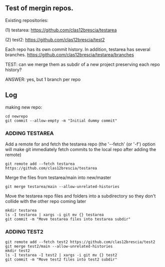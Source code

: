 ## Test of mergin repos.

Existing repositories:

(1) testarea: https://github.com/clas12brescia/testarea

(2) test2: https://github.com/clas12brescia/test2

Each repo has its own commit history. In addition, testarea has several branches. https://github.com/clas12brescia/testarea/branches

TEST: can we merge them as subdir of a new project preserving each repo history?

ANSWER: yes, but 1 branch per repo


## Log

making new repo: 

```mkdir newrepo 
cd newrepo
git commit --allow-empty -m "Initial dummy commit"
```


### ADDING TESTAREA

Add a remote for and fetch the testarea repo
(the '--fetch' (or '-f') option will make git immediately fetch commits to the local repo after adding the remote)
```
git remote add --fetch testarea https://github.com/clas12brescia/testarea
```
Merge the files from testarea/main into new/master
```
git merge testarea/main --allow-unrelated-histories
```
Move the testarea repo files and folders into a subdirectory so they don't collide with the other repo coming later
```
mkdir testarea
ls -I testarea | xargs -i git mv {} testarea
git commit -m "Move testarea files into testarea subdir"
```

### ADDING TEST2

```
git remote add --fetch test2 https://github.com/clas12brescia/test2
git merge test2/main --allow-unrelated-histories
mkdir test2
ls -I testarea -I test2 | xargs -i git mv {} test2
git commit -m "Move test2 files into test2 subdir"
```










